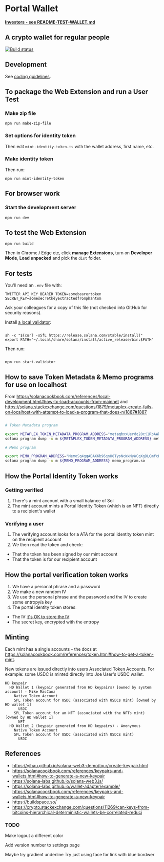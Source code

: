 # Portal Wallet

**[Investors - see README-TEST-WALLET.md](./README-TEST-WALLET.md)**

## A crypto wallet for regular people

[![Build status](https://github.com/mikemaccana/vmwallet/actions/workflows/tests.yaml/badge.svg)](https://github.com/portalwallet/portalwallet/actions)

## Development

See [coding guidelines](CODING_GUIDELINES.md).

## To package the Web Extension and run a User Test

### Make zip file

```
npm run make-zip-file
```

### Set options for identity token

Then edit `mint-identity-token.ts` with the wallet address, first name, etc.

### Make identity token

Then run:

```
npm run mint-identity-token
```

## For browser work

### Start the development server

`npm run dev`

## To test the Web Extension

```
npm run build
```

Then in Chrome / Edge etc, click **manage Extensions**, turn on **Developer Mode**, **Load unpacked** and pick the `dist` folder.

## For tests

You'll need an `.env` file with:

```
TWITTER_API_KEY_BEARER_TOKEN=somebearertoken
SECRET_KEY=somesecretkeyextractedfromphantom
```

Ask your colleagues for a copy of this file (not checked into GitHub for security reasons).

Install [a local validator](https://solanacookbook.com/references/local-development.html#starting-a-local-validator):

```

sh -c "$(curl -sSfL https://release.solana.com/stable/install)"
export PATH="~/.local/share/solana/install/active_release/bin:$PATH"

```

Then run:

```

npm run start-validator

```

## How to save Token Metadata & Memo programs for use on localhost

From https://solanacookbook.com/references/local-development.html#how-to-load-accounts-from-mainnet
and https://solana.stackexchange.com/questions/1879/metaplex-create-fails-on-localhost-with-attempt-to-load-a-program-that-does-n/1887#1887

```bash

# Token Metadata program

export METAPLEX_TOKEN_METADATA_PROGRAM_ADDRESS="metaqbxxUerdq28cj1RbAWkYQm3ybzjb6a8bt518x1s"
solana program dump -u m ${METAPLEX_TOKEN_METADATA_PROGRAM_ADDRESS} metaplex_token_metadata_program.so

# Memo program

export MEMO_PROGRAM_ADDRESS="MemoSq4gqABAXKb96qnH8TysNcWxMyWCqXgDLGmfcHr"
solana program dump -u m ${MEMO_PROGRAM_ADDRESS} memo_program.so

```

## How the Portal Identity Token works

### Getting verified

1. There's a mint account with a small balance of Sol
2. The mint account mints a Portal Identity Token (which is an NFT) directly to a recipient's wallet

### Verifying a user

1. The verifying account looks for a ATA for the portal identity token mint on the recipient account
2. We then read the token and check:

- That the token has been signed by our mint account
- That the token is for our recipient account

## How the portal verification token works

1. We have a personal phrase and a password
2. We make a new random IV
3. We use the personal phrase and the password and the IV to create some entropy/a key
4. The portal identity token stores:

- The IV [it's OK to store the IV](https://security.stackexchange.com/questions/17044/when-using-aes-and-cbc-is-it-necessary-to-keep-the-iv-secret)
- The secret key, encrypted with the entropy

## Minting

Each mint has a single accounts - the docs at https://solanacookbook.com/references/token.html#how-to-get-a-token-mint.

New tokens are issued directly into users Associated Token Accounts. For example: some USDC is minted directly into Joe User's USDC wallet.

```
HD keypair
  HD Wallet 1 (keypair generated from HD keypairs) [owned by system account] - Mike MacCana
    Native Token Account
    SPL Token account for USDC (associated with USDCs mint) [owned by HD wallet 1]
      USDC
    SPL Token account for an NFT (associated with the NFTs mint) [owned by HD wallet 1]
      NFT
  HD Wallet 2 (keypair generated from HD keypairs) - Anonymous
    Native Token Account
    SPL Token account for USDC (associated with USDCs mint)
      USDC

```

## References

- https://yihau.github.io/solana-web3-demo/tour/create-keypair.html
- https://solanacookbook.com/references/keypairs-and-wallets.html#how-to-generate-a-new-keypair
- https://solana-labs.github.io/solana-web3.js/
- https://solana-labs.github.io/wallet-adapter/example/
  https://solanacookbook.com/references/keypairs-and-wallets.html#how-to-generate-a-new-keypair
- https://buildspace.so/
- https://crypto.stackexchange.com/questions/11269/can-keys-from-bitcoins-hierarchical-deterministic-wallets-be-correlated-reduci

### TODO

Make logout a different color

Add version number to settings page

Maybe try gradient underline
Try just using face for link with blue bordwer
